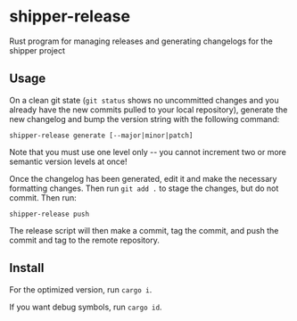 # shipper-release

Rust program for managing releases and generating changelogs for the shipper project

## Usage

On a clean git state (`git status` shows no uncommitted changes and you already have the new commits pulled to your local repository), generate the new changelog and bump the version string with the following command:

```
shipper-release generate [--major|minor|patch]
```

Note that you must use one level only -- you cannot increment two or more semantic version levels at once!

Once the changelog has been generated, edit it and make the necessary formatting changes. Then run `git add .` to stage the changes, but do not commit. Then run:

```
shipper-release push
```

The release script will then make a commit, tag the commit, and push the commit and tag to the remote repository.


## Install

For the optimized version, run `cargo i`.

If you want debug symbols, run `cargo id`.
